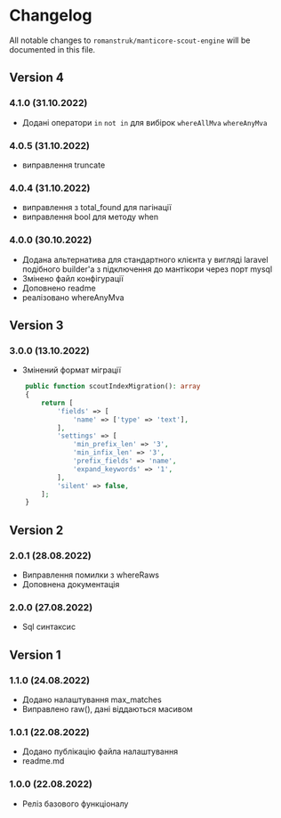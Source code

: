 # Changelog

All notable changes to `romanstruk/manticore-scout-engine` will be documented in this file.

## Version 4

### 4.1.0 (31.10.2022)
- Додані оператори `in` `not in` для вибірок `whereAllMva` `whereAnyMva`

### 4.0.5 (31.10.2022)
- виправлення truncate

### 4.0.4 (31.10.2022)
- виправлення з total_found для пагінації
- виправлення bool для методу when 

### 4.0.0 (30.10.2022)

- Додана альтернатива для стандартного клієнта у вигляді laravel подібного builder'а з підключення до мантікори через порт mysql
- Змінено файл конфігурації
- Доповнено readme
- реалізовано whereAnyMva

## Version 3

### 3.0.0 (13.10.2022)
- Змінений формат міграції
```php
    public function scoutIndexMigration(): array
    {
        return [
            'fields' => [
                'name' => ['type' => 'text'],
            ],
            'settings' => [
                'min_prefix_len' => '3',
                'min_infix_len' => '3',
                'prefix_fields' => 'name',
                'expand_keywords' => '1',
            ],
            'silent' => false,
        ];
    }
```

## Version 2

### 2.0.1 (28.08.2022)
- Виправлення помилки з whereRaws
- Доповнена документація

### 2.0.0 (27.08.2022)
- Sql синтаксис

## Version 1

### 1.1.0 (24.08.2022)
- Додано налаштування max_matches
- Виправлено raw(), дані віддаються масивом

### 1.0.1 (22.08.2022)
- Додано публікацію файла налаштування
- readme.md

### 1.0.0 (22.08.2022)
- Реліз базового функціоналу
